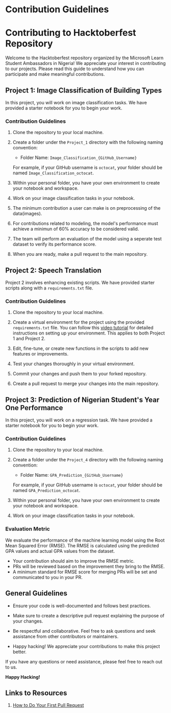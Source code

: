 # Contribution Guidelines

# Contributing to Hacktoberfest Repository

Welcome to the Hacktoberfest repository organized by the Microsoft Learn Student Ambassadors in Nigeria! We appreciate your interest in contributing to our projects. Please read this guide to understand how you can participate and make meaningful contributions.

## Project 1: Image Classification of Building Types

In this project, you will work on image classification tasks. We have provided a starter notebook for you to begin your work.

### Contribution Guidelines

1. Clone the repository to your local machine.

2. Create a folder under the `Project_1` directory with the following naming convention:
   - Folder Name: `Image_Classification_{GitHub_Username}`
   
   For example, if your GitHub username is `octocat`, your folder should be named `Image_Classification_octocat`.

3. Within your personal folder, you have your own environment to create your notebook and workspace.

4. Work on your image classification tasks in your notebook.

5. The minimum contribution a user can make is on preprocessing of the data(images).

6. For contributions related to modeling, the model's performance must achieve a minimun of 60% accuracy to be considered valid.

7. The team will perform an evaluation of the model using a seperate test dataset to verify its performance score.

8. When you are ready, make a pull request to the main repository.

## Project 2: Speech Translation

Project 2 involves enhancing existing scripts. We have provided starter scripts along with a `requirements.txt` file.

### Contribution Guidelines

1. Clone the repository to your local machine.

2. Create a virtual environment for the project using the provided `requirements.txt` file. You can follow this [video tutorial](link-to-video-tutorial) for detailed instructions on setting up your environment. This applies to both Project 1 and Project 2.

3. Edit, fine-tune, or create new functions in the scripts to add new features or improvements.

4. Test your changes thoroughly in your virtual environment.

5. Commit your changes and push them to your forked repository.

6. Create a pull request to merge your changes into the main repository.


## Project 3: Prediction of Nigerian Student's Year One Performance

In this project, you will work on a regression task. We have provided a starter notebook for you to begin your work.

### Contribution Guidelines

1. Clone the repository to your local machine.

2. Create a folder under the `Project_4` directory with the following naming convention:
   - Folder Name: `GPA_Prediction_{GitHub_Username}`
   
   For example, if your GitHub username is `octocat`, your folder should be named `GPA_Prediction_octocat`.

3. Within your personal folder, you have your own environment to create your notebook and workspace.

4. Work on your image classification tasks in your notebook.

### Evaluation Metric

We evaluate the performance of the machine learning model using the Root Mean Squared Error (RMSE). The RMSE is calculated using the predicted GPA values and actual GPA values from the dataset.

- Your contribution should aim to improve the RMSE metric.
- PRs will be reviewed based on the improvement they bring to the RMSE.
- A minimum standard for RMSE score for merging PRs will be set and communicated to you in your PR.

## General Guidelines

- Ensure your code is well-documented and follows best practices.

- Make sure to create a descriptive pull request explaining the purpose of your changes.

- Be respectful and collaborative. Feel free to ask questions and seek assistance from other contributors or maintainers.

- Happy hacking! We appreciate your contributions to make this project better.

If you have any questions or need assistance, please feel free to reach out to us.

**Happy Hacking!**

## Links to Resources
1. [How to Do Your First Pull Request](https://youtu.be/nkuYH40cjo4?si=Cb6U2EKVR_Ns4RLw)
